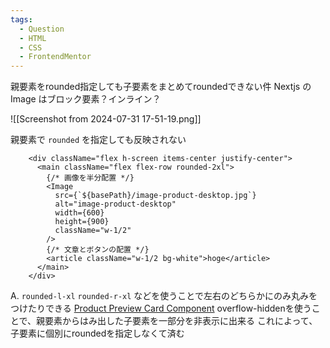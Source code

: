 ```yaml
---
tags:
  - Question
  - HTML
  - CSS
  - FrontendMentor
---
```


親要素をrounded指定しても子要素をまとめてroundedできない件
Nextjs の Image はブロック要素？インライン？

![[Screenshot from 2024-07-31 17-51-19.png]]

親要素で `rounded` を指定しても反映されない
```tsx
    <div className="flex h-screen items-center justify-center">
      <main className="flex flex-row rounded-2xl">
        {/* 画像を半分配置 */}
        <Image
          src={`${basePath}/image-product-desktop.jpg`}
          alt="image-product-desktop"
          width={600}
          height={900}
          className="w-1/2"
        />
        {/* 文章とボタンの配置 */}
        <article className="w-1/2 bg-white">hoge</article>
      </main>
    </div>
```

A. `rounded-l-xl` `rounded-r-xl` などを使うことで左右のどちらかにのみ丸みをつけたりできる
[Product Preview Card Component](https://edpau.github.io/fm_product_preview_card_component/)
overflow-hiddenを使うことで、親要素からはみ出した子要素を一部分を非表示に出来る
これによって、子要素に個別にroundedを指定しなくて済む